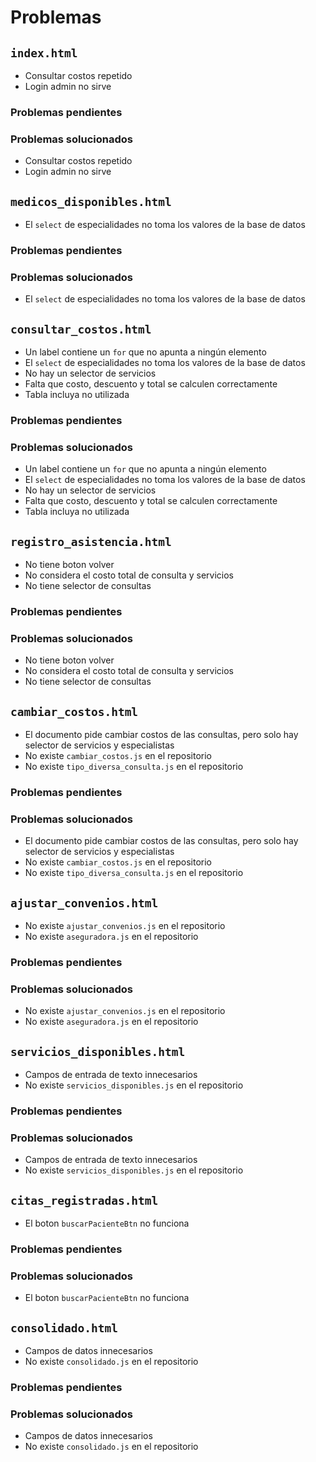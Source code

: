 # Problemas

## `index.html`

* Consultar costos repetido
* Login admin no sirve

### Problemas pendientes

### Problemas solucionados

* Consultar costos repetido
* Login admin no sirve

## `medicos_disponibles.html`

* El `select` de especialidades no toma los valores de la base de datos

### Problemas pendientes

### Problemas solucionados

* El `select` de especialidades no toma los valores de la base de datos

## `consultar_costos.html`

* Un label contiene un `for` que no apunta a ningún elemento
* El `select` de especialidades no toma los valores de la base de datos
* No hay un selector de servicios
* Falta que costo, descuento y total se calculen correctamente
* Tabla incluya no utilizada

### Problemas pendientes

### Problemas solucionados

* Un label contiene un `for` que no apunta a ningún elemento
* El `select` de especialidades no toma los valores de la base de datos
* No hay un selector de servicios
* Falta que costo, descuento y total se calculen correctamente
* Tabla incluya no utilizada

## `registro_asistencia.html`

* No tiene boton volver
* No considera el costo total de consulta y servicios
* No tiene selector de consultas

### Problemas pendientes

### Problemas solucionados

* No tiene boton volver
* No considera el costo total de consulta y servicios
* No tiene selector de consultas

## `cambiar_costos.html`

* El documento pide cambiar costos de las consultas, pero solo hay selector de servicios y especialistas
* No existe `cambiar_costos.js` en el repositorio
* No existe `tipo_diversa_consulta.js` en el repositorio

### Problemas pendientes

### Problemas solucionados

* El documento pide cambiar costos de las consultas, pero solo hay selector de servicios y especialistas
* No existe `cambiar_costos.js` en el repositorio
* No existe `tipo_diversa_consulta.js` en el repositorio

## `ajustar_convenios.html`

* No existe `ajustar_convenios.js` en el repositorio
* No existe `aseguradora.js` en el repositorio

### Problemas pendientes

### Problemas solucionados

* No existe `ajustar_convenios.js` en el repositorio
* No existe `aseguradora.js` en el repositorio

## `servicios_disponibles.html`

* Campos de entrada de texto innecesarios
* No existe `servicios_disponibles.js` en el repositorio

### Problemas pendientes

### Problemas solucionados

* Campos de entrada de texto innecesarios
* No existe `servicios_disponibles.js` en el repositorio

## `citas_registradas.html`

* El boton `buscarPacienteBtn` no funciona

### Problemas pendientes

### Problemas solucionados

* El boton `buscarPacienteBtn` no funciona

## `consolidado.html`

* Campos de datos innecesarios
* No existe `consolidado.js` en el repositorio

### Problemas pendientes

### Problemas solucionados

* Campos de datos innecesarios
* No existe `consolidado.js` en el repositorio